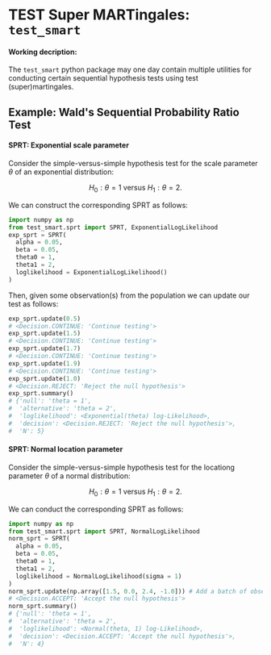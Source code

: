 # TEST Super MARTingales: `test_smart`

#### Working decription:
The `test_smart` python package may one day contain multiple utilities for
conducting certain sequential hypothesis tests using test (super)martingales.


## Example: Wald's Sequential Probability Ratio Test


#### SPRT: Exponential scale parameter

Consider the simple-versus-simple hypothesis test for the scale parameter $\theta$ of
an exponential distribution:

```math
H_0: \theta = 1 \text{ versus }H_1: \theta = 2.
```

We can construct the corresponding SPRT as follows:

```python
import numpy as np
from test_smart.sprt import SPRT, ExponentialLogLikelihood
exp_sprt = SPRT(
  alpha = 0.05,
  beta = 0.05,
  theta0 = 1,
  theta1 = 2,
  loglikelihood = ExponentialLogLikelihood()
)
```

Then, given some observation(s) from the population we can update our test as
follows:

```python
exp_sprt.update(0.5)
# <Decision.CONTINUE: 'Continue testing'>
exp_sprt.update(1.5)
# <Decision.CONTINUE: 'Continue testing'>
exp_sprt.update(1.7)
# <Decision.CONTINUE: 'Continue testing'>
exp_sprt.update(1.9)
# <Decision.CONTINUE: 'Continue testing'>
exp_sprt.update(1.0)
# <Decision.REJECT: 'Reject the null hypothesis'>
exp_sprt.summary()
# {'null': 'theta = 1',
#  'alternative': 'theta = 2',
#  'loglikelihood': <Exponential(theta) log-Likelihood>,
#  'decision': <Decision.REJECT: 'Reject the null hypothesis'>,
#  'N': 5}
```

#### SPRT: Normal location parameter

Consider the simple-versus-simple hypothesis test for the locationg parameter $\theta$
of a normal distribution:

```math
H_0: \theta = 1 \text{ versus }H_1: \theta = 2.
```

We can conduct the corresponding SPRT as follows:

```python
import numpy as np
from test_smart.sprt import SPRT, NormalLogLikelihood
norm_sprt = SPRT(
  alpha = 0.05,
  beta = 0.05,
  theta0 = 1,
  theta1 = 2,
  loglikelihood = NormalLogLikelihood(sigma = 1)
)
norm_sprt.update(np.array([1.5, 0.0, 2.4, -1.0])) # Add a batch of observations
# <Decision.ACCEPT: 'Accept the null hypothesis'>
norm_sprt.summary()
# {'null': 'theta = 1',
#  'alternative': 'theta = 2',
#  'loglikelihood': <Normal(theta, 1) log-Likelihood>,
#  'decision': <Decision.ACCEPT: 'Accept the null hypothesis'>,
#  'N': 4}
```